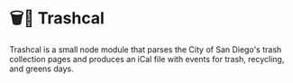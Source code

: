 # 🗑️📆 Trashcal

Trashcal is a small node module that parses the City of San Diego's trash collection
pages and produces an iCal file with events for trash, recycling, and greens days.
